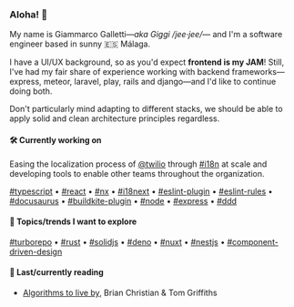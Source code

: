 ### Aloha! :wave:

My name is Giammarco Galletti—_aka Giggi /jee·jee/_— and I'm a software engineer based in sunny :es: Málaga.

I have a UI/UX background, so as you'd expect **frontend is my JAM**! Still, I've had my fair share of experience working with backend frameworks—express, meteor, laravel, play, rails and django—and I'd like to continue doing both.

Don't particularly mind adapting to different stacks, we should be able to apply solid and clean architecture principles regardless.

#### :hammer_and_wrench: Currently working on
Easing the localization process of [@twilio](https://github.com/twilio) through [#i18n](https://github.com/topics/i18n) at scale and developing tools to enable other teams throughout the organization.

[#typescript](https://github.com/topics/typescript) • [#react](https://github.com/topics/react) • [#nx](https://github.com/topics/nx) • [#i18next](https://github.com/topics/i18next) • [#eslint-plugin](https://github.com/topics/eslint-plugin) • [#eslint-rules](https://github.com/topics/eslint-rules) • [#docusaurus](https://github.com/topics/docusaurus) • [#buildkite-plugin](https://github.com/topics/buildkite-plugin) • [#node](https://github.com/topics/node) • [#express](https://github.com/topics/express) • [#ddd](https://github.com/topics/ddd) 


#### :speech_balloon: Topics/trends I want to explore
[#turborepo](https://github.com/topics/turborepo) • [#rust](https://github.com/topics/rust) • [#solidjs](https://github.com/topics/solidjs) • [#deno](https://github.com/topics/deno) • [#nuxt](https://github.com/topics/nuxt) • [#nestjs](https://github.com/topics/nestjs) • [#component-driven-design](https://github.com/topics/component-driven-design) 

#### :book: Last/currently reading
- [Algorithms to live by](https://www.amazon.es/Algorithms-Live-Computer-Science-Decisions-ebook/dp/B015DLA0LE), Brian Christian & Tom Griffiths
<!--
<details>
  <summary><h4>Some stats about my GitHub</h4></summary>
  <picture>
    <source 
      srcset="https://github-readme-stats.vercel.app/api?username=ggalletty&count_private=true&show_icons=true&hide_title=true&theme=dracula"
      media="(prefers-color-scheme: dark)"
    />
    <source
      srcset="https://github-readme-stats.vercel.app/api?username=ggalletty&count_private=true&show_icons=true&hide_title=true&theme=transparent"
      media="(prefers-color-scheme: light), (prefers-color-scheme: no-preference)"
    />
    <img src="https://github-readme-stats.vercel.app/api?username=ggalletty" title="My GitHub stats" alt="Some statistics about my GitHub user, including: aggregation of stars in repos, number of commits per year, number of pull requests" loading="lazy" no-referrer="no-referrer" />
  </picture>
  <picture>
    <source 
      srcset="https://github-readme-stats.vercel.app/api/top-langs/?username=ggalletty&layout=compact&theme=dracula"
      media="(prefers-color-scheme: dark)"
    />
    <source
      srcset="https://github-readme-stats.vercel.app/api/top-langs/?username=ggalletty&layout=compact&theme=transparent"
      media="(prefers-color-scheme: light), (prefers-color-scheme: no-preference)"
    />
    <img src="https://github-readme-stats.vercel.app/api/top-langs/?username=ggalletty" title="My most used languages" alt="Some statistics about the most used languages among my repositories" loading="lazy" no-referrer="no-referrer" />
  </picture>
</details>
-->
